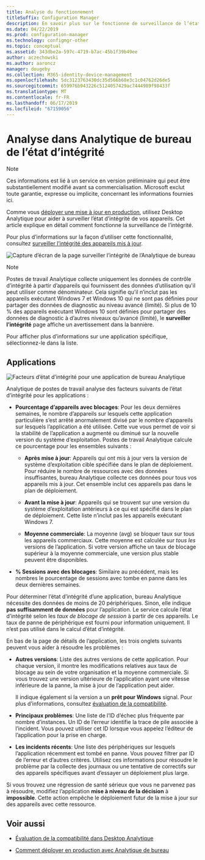 ```yaml
---
title: Analyse du fonctionnement
titleSuffix: Configuration Manager
description: En savoir plus sur le fonctionne de surveillance de l’état d’intégrité dans Analytique de bureau.
ms.date: 04/22/2019
ms.prod: configuration-manager
ms.technology: configmgr-other
ms.topic: conceptual
ms.assetid: 343dbe2a-597c-4719-b7ac-45b1f39b49ee
author: aczechowski
ms.author: aaroncz
manager: dougeby
ms.collection: M365-identity-device-management
ms.openlocfilehash: 5dc3123763430dc35d566b68e3c1c04762d26de5
ms.sourcegitcommit: 659976b943226c5124057429ac7444989f98433f
ms.translationtype: MT
ms.contentlocale: fr-FR
ms.lasthandoff: 06/17/2019
ms.locfileid: "67159056"
---
```

# <a name="health-status-monitoring-in-desktop-analytics"></a>Analyse dans Analytique de bureau de l’état d’intégrité

> [!Note]  
> Ces informations est lié à un service en version préliminaire qui peut être substantiellement modifié avant sa commercialisation. Microsoft exclut toute garantie, expresse ou implicite, concernant les informations fournies ici.  

Comme vous [déployer une mise à jour en production](/sccm/desktop-analytics/deploy-prod), utilisez Desktop Analytique pour aider à surveiller l’état d’intégrité de vos appareils. Cet article explique en détail comment fonctionne la surveillance de l’intégrité.

Pour plus d’informations sur la façon d’utiliser cette fonctionnalité, consultez [surveiller l’intégrité des appareils mis à jour](/sccm/desktop-analytics/deploy-prod#bkmk_monitor).

![Capture d’écran de la page surveiller l’intégrité de l’Analytique de bureau](media/monitor-health.png)

> [!NOTE]  
> Postes de travail Analytique collecte uniquement les données de contrôle d’intégrité à partir d’appareils qui fournissent des données d’utilisation qu'il peut utiliser comme dénominateur. Cela signifie qu’il n’inclut pas les appareils exécutant Windows 7 et Windows 10 qui ne sont pas définies pour partager des données de diagnostic au niveau avancé (limité). Si plus de 10 % des appareils exécutant Windows 10 sont définies pour partager des données de diagnostic à d’autres niveaux qu’avancé (limité), le **surveiller l’intégrité** page affiche un avertissement dans la bannière.  

Pour afficher plus d’informations sur une application spécifique, sélectionnez-le dans la liste.



## <a name="apps"></a>Applications

![Facteurs d’état d’intégrité pour une application de bureau Analytique](media/monitor-health-status-factors.png)

Analytique de postes de travail analyse des facteurs suivants de l’état d’intégrité pour les applications :

- **Pourcentage d’appareils avec blocages**: Pour les deux dernières semaines, le nombre d’appareils sur lesquels cette application particulière s’est arrêté anormalement divisé par le nombre d’appareils sur lesquels l’application a été utilisée. Cette vue vous permet de voir si la stabilité de l’application a augmenté ou diminué sur la nouvelle version du système d’exploitation. Postes de travail Analytique calcule ce pourcentage pour les ensembles suivants :  

    - **Après mise à jour**: Appareils qui ont mis à jour vers la version de système d’exploitation cible spécifiée dans le plan de déploiement. Pour réduire le nombre de ressources avec des données insuffisantes, bureau Analytique collecte ces données pour tous vos appareils mis à jour. Cet ensemble inclut ces appareils pas dans le plan de déploiement.  

    - **Avant la mise à jour**: Appareils qui se trouvent sur une version du système d’exploitation antérieurs à ce qui est spécifié dans le plan de déploiement. Cette liste n’inclut pas les appareils exécutant Windows 7.  

    - **Moyenne commerciale**: La moyenne (avg) se bloquer taux sur tous les appareils commerciaux. Cette moyenne est calculée sur *tous les* versions de l’application. Si votre version affiche un taux de blocage supérieur à la moyenne commerciale, une version plus stable peuvent être disponibles.  

- **% Sessions avec des blocages**: Similaire au précédent, mais les nombres le pourcentage de sessions avec tombe en panne dans les deux dernières semaines.  

Pour déterminer l’état d’intégrité d’une application, bureau Analytique nécessite des données de moins de 20 périphériques. Sinon, elle indique **pas suffisamment de données** pour l’application. Le service calcule l’état d’intégrité selon les *taux de blocage de session* à partir de ces appareils. Le taux de panne de périphérique est fourni pour information uniquement. Il n’est pas utilisé dans le calcul d’état d’intégrité.

En bas de la page de détails de l’application, les trois onglets suivants peuvent vous aider à résoudre les problèmes :

- **Autres versions**: Liste des autres versions de cette application. Pour chaque version, il montre les modifications relatives aux taux de blocage au sein de votre organisation et la moyenne commerciale. Si vous trouvez une version ultérieure de l’application ayant une vitesse inférieure de la panne, la mise à jour de l’application peut aider.  

    Il indique également si la version a un **prêt pour Windows** signal. Pour plus d’informations, consultez [évaluation de la compatibilité](/sccm/desktop-analytics/compat-assessment#risk-assessment-engine).  

- **Principaux problèmes**: Une liste de l’ID d’échec plus fréquente par nombre d’instances. Un ID de l’erreur identifie la trace de pile associée à l’incident. Vous pouvez utiliser cet ID lorsque vous appelez l’éditeur de l’application pour la prise en charge.  

- **Les incidents récents**:  Une liste des périphériques sur lesquels l’application récemment est tombé en panne. Vous pouvez filtrer par ID de l’erreur et d’autres critères. Utilisez ces informations pour résoudre le problème par la collecte des journaux ou une tentative de correctifs sur des appareils spécifiques avant d’essayer un déploiement plus large.  

Si vous trouvez une régression de santé sérieux que vous ne parvenez pas à résoudre, modifiez l’application **mise à niveau de la décision** à **impossible**. Cette action empêche le déploiement futur de la mise à jour sur des appareils avec cette ressource.


## <a name="see-also"></a>Voir aussi

- [Évaluation de la compatibilité dans Desktop Analytique](/sccm/desktop-analytics/compat-assessment)  

- [Comment déployer en production avec Analytique de bureau](/sccm/desktop-analytics/deploy-prod)  
